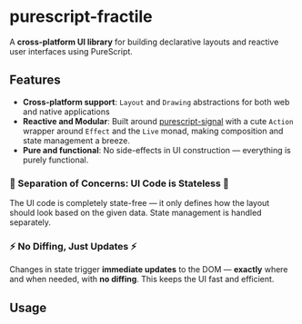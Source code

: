 # purescript-fractile

A **cross-platform UI library** for building declarative layouts and reactive user interfaces using PureScript.

## Features

- **Cross-platform support**: `Layout` and `Drawing` abstractions for both web and native applications
- **Reactive and Modular**: Built around [purescript-signal](https://pursuit.purescript.org/packages/purescript-signal/13.0.0) with a cute `Action` wrapper around `Effect` and the `Live` monad, making composition and state management a breeze.
- **Pure and functional**: No side-effects in UI construction — everything is purely functional.

### 🧩 Separation of Concerns: UI Code is Stateless 🧩

The UI code is completely state-free — it only defines how the layout should look based on the given data. State management is handled separately.

### ⚡ No Diffing, Just Updates ⚡

Changes in state trigger **immediate updates** to the DOM — **exactly** where and when needed, with **no diffing**. This keeps the UI fast and efficient.

## Usage
